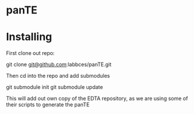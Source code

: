 # panTE

# Installing

First clone out repo:

  git clone git@github.com:labbces/panTE.git

Then cd into the repo and add submodules

  git submodule init
  git submodule update

This will add out own copy of the EDTA repository, as we are using some of their scripts to generate the panTE
